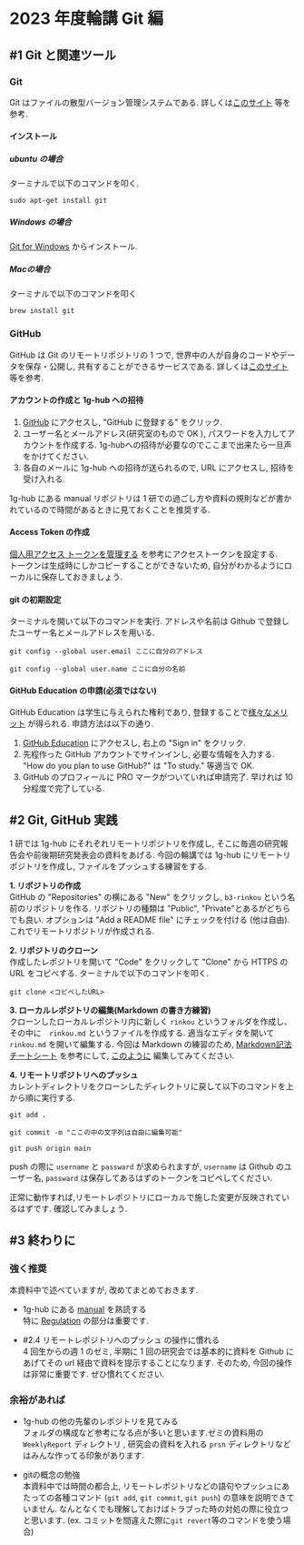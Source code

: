 # 2023 年度輪講 Git 編
## #1 Git と関連ツール
### Git
Git はファイルの散型バージョン管理システムである. 詳しくは[このサイト](https://www.sejuku.net/blog/5756 "Git とは") 等を参考.
#### インストール
##### ubuntu の場合
ターミナルで以下のコマンドを叩く.
```
sudo apt-get install git
```
##### Windows の場合
[Git for Windows](https://gitforwindows.org/ "Git for Windows") からインストール.

##### Macの場合
ターミナルで以下のコマンドを叩く
```
brew install git
```

### GitHub
GitHub は Git のリモートリポジトリの 1 つで, 世界中の人が自身のコードやデータを保存・公開し, 共有することができるサービスである. 詳しくは[このサイト](https://www.sejuku.net/blog/7901 "GitHub とは") 等を参考.
#### アカウントの作成と 1g-hub への招待
1. [GitHub](https://github.co.jp/ "Github") にアクセスし, "GitHub に登録する" をクリック.
1. ユーザー名とメールアドレス(研究室のもので OK ), パスワードを入力してアカウントを作成する. 1g-hubへの招待が必要なのでここまで出来たら一旦声をかけてください.
1. 各自のメールに 1g-hub への招待が送られるので, URL にアクセスし, 招待を受け入れる.

1g-hub にある manual リポジトリは 1 研での過ごし方や資料の規則などが書かれているので時間があるときに見ておくことを推奨する.

#### Access Token の作成
[個人用アクセス トークンを管理する](https://docs.github.com/ja/authentication/keeping-your-account-and-data-secure/managing-your-personal-access-tokens) を参考にアクセストークンを設定する.  
トークンは生成時にしかコピーすることができないため, 自分がわかるようにローカルに保存しておきましょう.


#### git の初期設定
ターミナルを開いて以下のコマンドを実行. アドレスや名前は Github で登録したユーザー名とメールアドレスを用いる.
```
git config --global user.email ここに自分のアドレス
```
```
git config --global user.name ここに自分の名前
```

#### GitHub Education の申請(必須ではない)
GitHub Education は学生に与えられた権利であり, 登録することで[様々なメリット](https://education.github.com/pack/offers "Benefits") が得られる.
申請方法は以下の通り.

1. [GitHub Education](https://education.github.com/ "GitHub Education") にアクセスし, 右上の "Sign in" をクリック.
1. 先程作った GitHub アカウントでサインインし, 必要な情報を入力する. "How do you plan to use GitHub?" は "To study." 等適当で OK.
1. GitHub のプロフィールに PRO マークがついていれば申請完了. 早ければ 10 分程度で完了している.


## #2 Git, GitHub 実践
1 研では 1g-hub にそれぞれリモートリポジトリを作成し, そこに毎週の研究報告会や前後期研究発表会の資料をあげる. 今回の輪講では 1g-hub にリモートリポジトリを作成し, ファイルをプッシュする練習をする.  

__1. リポジトリの作成__  
GitHub の "Repositories" の横にある "New" をクリックし, `b3-rinkou` という名前のリポジトリを作る. リポジトリの種類は "Public", "Private"とあるがどちらでも良い. オプションは "Add a README file" にチェックを付ける (他は自由). これでリモートリポジトリが作成される.

__2. リポジトリのクローン__  
作成したレポジトリを開いて "Code" をクリックして "Clone" から HTTPS の URL をコピペする.
ターミナルで以下のコマンドを叩く.
```
git clone <コピペしたURL>
```
  
__3. ローカルレポジトリの編集(Markdown の書き方練習)__  
クローンしたローカルレポジトリ内に新しく `rinkou` というフォルダを作成し、その中に　`rinkou.md` というファイルを作成する. 適当なエディタを開いて `rinkou.md` を開いて編集する. 今回は Markdown の練習のため, [Markdown記法 チートシート](https://qiita.com/Qiita/items/c686397e4a0f4f11683d) を参考にして, [このように](https://github.com/Nisk1G/Rinko_Github/blob/master/MarkdownPractice.md) 編集してみてください.

__4. リモートリポジトリへのプッシュ__    
カレントディレクトリをクローンしたディレクトリに戻して以下のコマンドを上から順に実行する.
```
git add .
```
```
git commit -m "ここの中の文字列は自由に編集可能"
```
```
git push origin main
```
push の際に `username` と `passward` が求められますが, `username` は Github のユーザー名, `passward` は保存してあるはずのトークンをコピペしてください.

正常に動作すれば,リモートレポジトリにローカルで施した変更が反映されているはずです. 確認してみましょう.

## #3 終わりに

### 強く推奨
本資料中で述べていますが, 改めてまとめておきます.

- 1g-hub にある [manual](https://github.com/1g-hub/manual/tree/master) を熟読する  
  特に [Regulation](https://github.com/1g-hub/manual/blob/master/views/regulation/index.md) の部分は重要です.   

- #2.4 リモートレポジトリへのプッシュ の操作に慣れる  
  4 回生からの週 1 のゼミ, 半期に 1 回の研究会では基本的に資料を Github にあげてその url 経由で資料を提示することになります. そのため, 今回の操作は非常に重要です. ぜひ慣れてください.

### 余裕があれば

- 1g-hub の他の先輩のレポジトリを見てみる  
  フォルダの構成など参考になる点が多いと思います.ゼミの資料用の `WeeklyReport` ディレクトリ , 研究会の資料を入れる `prsn` ディレクトリなどはみんな作ってる印象があります.

- gitの概念の勉強  
  本資料中では時間の都合上, リモートレポジトリなどの語句やプッシュにあたっての各種コマンド (`git add`, `git commit`, `git push`) の意味を説明できていません. なんとなくでも理解しておけばトラブった時の対処の際に役立つと思います. (ex. コミットを間違えた際に`git revert`等のコマンドを使う場合)
  
  